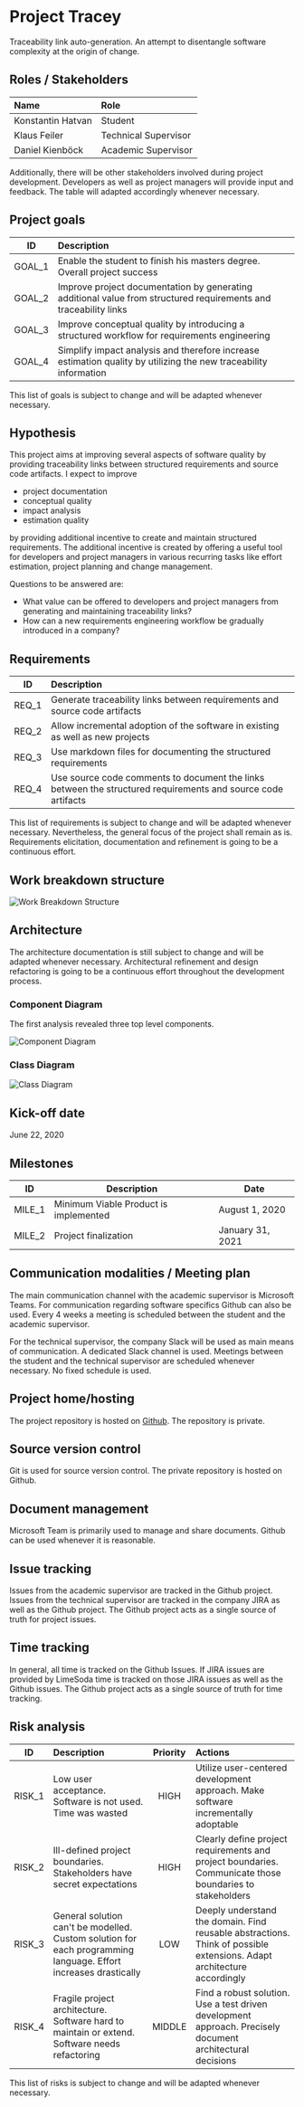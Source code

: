 # Project Tracey

Traceability link auto-generation. An attempt to disentangle software complexity at the origin of change.

## Roles / Stakeholders
| Name              | Role                 |
|:------------------|:---------------------|
| Konstantin Hatvan | Student              |
| Klaus Feiler      | Technical Supervisor |
| Daniel Kienböck   | Academic Supervisor  |

Additionally, there will be other stakeholders involved during project development.
Developers as well as project managers will provide input and feedback.
The table will adapted accordingly whenever necessary.

## Project goals
| ID     | Description                                                                                                      |
|:------:|:-----------------------------------------------------------------------------------------------------------------|
| GOAL_1 | Enable the student to finish his masters degree. Overall project success                                         |
| GOAL_2 | Improve project documentation by generating additional value from structured requirements and traceability links |
| GOAL_3 | Improve conceptual quality by introducing a structured workflow for requirements engineering                     |
| GOAL_4 | Simplify impact analysis and therefore increase estimation quality by utilizing the new traceability information |

This list of goals is subject to change and will be adapted whenever necessary.

<div class="page-break"></div>

## Hypothesis
This project aims at improving several aspects of software quality by providing traceability links between structured requirements and source code artifacts.
I expect to improve
- project documentation
- conceptual quality
- impact analysis
- estimation quality

by providing additional incentive to create and maintain structured requirements.
The additional incentive is created by offering a useful tool for developers and project managers in various recurring tasks like effort estimation, project planning and change management.

Questions to be answered are:
- What value can be offered to developers and project managers from generating and maintaining traceability links?
- How can a new requirements engineering workflow be gradually introduced in a company?

## Requirements
| ID    | Description                                                                                                  |
|:-----:|:-------------------------------------------------------------------------------------------------------------|
| REQ_1 | Generate traceability links between requirements and source code artifacts                                   |
| REQ_2 | Allow incremental adoption of the software in existing as well as new projects                               |
| REQ_3 | Use markdown files for documenting the structured requirements                                               |
| REQ_4 | Use source code comments to document the links between the structured requirements and source code artifacts |

This list of requirements is subject to change and will be adapted whenever necessary.
Nevertheless, the general focus of the project shall remain as is.
Requirements elicitation, documentation and refinement is going to be a continuous effort.

<div class="page-break"></div>

## Work breakdown structure
![Work Breakdown Structure](WBS.png)

<div class="page-break"></div>

## Architecture
The architecture documentation is still subject to change and will be adapted whenever necessary.
Architectural refinement and design refactoring is going to be a continuous effort throughout the development process.

### Component Diagram
The first analysis revealed three top level components.

![Component Diagram](component.svg)

### Class Diagram
![Class Diagram](class.svg)

<div class="page-break"></div>

## Kick-off date
June 22, 2020

## Milestones
| ID     | Description                           | Date             |
|:------:|---------------------------------------|------------------|
| MILE_1 | Minimum Viable Product is implemented | August 1, 2020   |
| MILE_2 | Project finalization                  | January 31, 2021 |

## Communication modalities / Meeting plan
The main communication channel with the academic supervisor is Microsoft Teams.
For communication regarding software specifics Github can also be used.
Every 4 weeks a meeting is scheduled between the student and the academic supervisor.  

For the technical supervisor, the company Slack will be used as main means of communication.
A dedicated Slack channel is used.
Meetings between the student and the technical supervisor are scheduled whenever necessary.
No fixed schedule is used.

## Project home/hosting
The project repository is hosted on [Github](https://github.com/konstantin-hatvan/traceability-tool/).
The repository is private.

## Source version control
Git is used for source version control.
The private repository is hosted on Github.

<div class="page-break"></div>

## Document management
Microsoft Team is primarily used to manage and share documents.
Github can be used whenever it is reasonable.

## Issue tracking
Issues from the academic supervisor are tracked in the Github project.
Issues from the technical supervisor are tracked in the company JIRA as well as the Github project.
The Github project acts as a single source of truth for project issues.

## Time tracking
In general, all time is tracked on the Github Issues.
If JIRA issues are provided by LimeSoda time is tracked on those JIRA issues as well as the Github issues.
The Github project acts as a single source of truth for time tracking.

<div class="page-break"></div>

## Risk analysis
| ID     | Description                                                                                                     | Priority | Actions                                                                                                                |
|:------:|:----------------------------------------------------------------------------------------------------------------|:--------:|:-----------------------------------------------------------------------------------------------------------------------|
| RISK_1 | Low user acceptance. Software is not used. Time was wasted                                                      | HIGH     | Utilize user-centered development approach. Make software incrementally adoptable                                      |
| RISK_2 | Ill-defined project boundaries. Stakeholders have secret expectations                                           | HIGH     | Clearly define project requirements and project boundaries. Communicate those boundaries to stakeholders               |
| RISK_3 | General solution can't be modelled. Custom solution for each programming language. Effort increases drastically | LOW      | Deeply understand the domain. Find reusable abstractions. Think of possible extensions. Adapt architecture accordingly |
| RISK_4 | Fragile project architecture. Software hard to maintain or extend. Software needs refactoring                   | MIDDLE   | Find a robust solution. Use a test driven development approach. Precisely document architectural decisions             |

This list of risks is subject to change and will be adapted whenever necessary.
